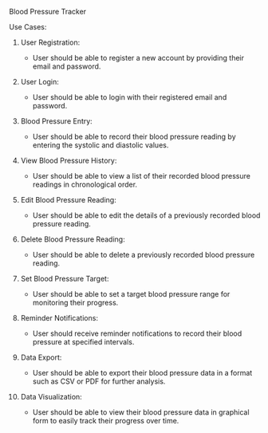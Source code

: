 Blood Pressure Tracker

Use Cases:

1. User Registration:
   - User should be able to register a new account by providing their email and password.

2. User Login:
   - User should be able to login with their registered email and password.

3. Blood Pressure Entry:
   - User should be able to record their blood pressure reading by entering the systolic and diastolic values.

4. View Blood Pressure History:
   - User should be able to view a list of their recorded blood pressure readings in chronological order.

5. Edit Blood Pressure Reading:
   - User should be able to edit the details of a previously recorded blood pressure reading.

6. Delete Blood Pressure Reading:
   - User should be able to delete a previously recorded blood pressure reading.

7. Set Blood Pressure Target:
   - User should be able to set a target blood pressure range for monitoring their progress.

8. Reminder Notifications:
   - User should receive reminder notifications to record their blood pressure at specified intervals.

9. Data Export:
   - User should be able to export their blood pressure data in a format such as CSV or PDF for further analysis.

10. Data Visualization:
    - User should be able to view their blood pressure data in graphical form to easily track their progress over time.
